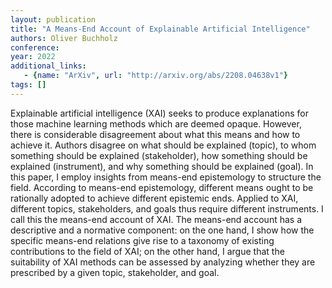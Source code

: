 ```yaml
---
layout: publication
title: "A Means-End Account of Explainable Artificial Intelligence"
authors: Oliver Buchholz
conference: 
year: 2022
additional_links: 
   - {name: "ArXiv", url: "http://arxiv.org/abs/2208.04638v1"}
tags: []
---
```

Explainable artificial intelligence (XAI) seeks to produce explanations for
those machine learning methods which are deemed opaque. However, there is
considerable disagreement about what this means and how to achieve it. Authors
disagree on what should be explained (topic), to whom something should be
explained (stakeholder), how something should be explained (instrument), and
why something should be explained (goal). In this paper, I employ insights from
means-end epistemology to structure the field. According to means-end
epistemology, different means ought to be rationally adopted to achieve
different epistemic ends. Applied to XAI, different topics, stakeholders, and
goals thus require different instruments. I call this the means-end account of
XAI. The means-end account has a descriptive and a normative component: on the
one hand, I show how the specific means-end relations give rise to a taxonomy
of existing contributions to the field of XAI; on the other hand, I argue that
the suitability of XAI methods can be assessed by analyzing whether they are
prescribed by a given topic, stakeholder, and goal.